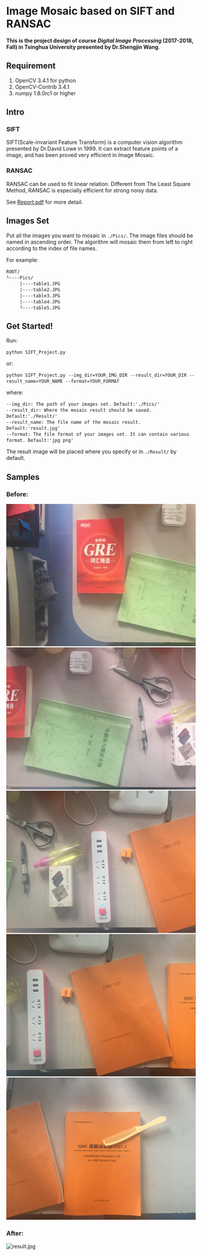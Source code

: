 # Image Mosaic based on SIFT and RANSAC
**This is the project design of course *Digital Image Processing* (2017-2018, Fall) in Tsinghua University presented by Dr.Shengjin Wang**.

## Requirement
1. OpenCV 3.4.1 for python
2. OpenCV-Contrib 3.4.1
3. numpy 1.8.0rc1 or higher

## Intro
### SIFT
SIFT(Scale-invariant Feature Transform) is a computer vision algorithm presented by Dr.David Lowe in 1999. It can extract feature points of a image, and has been proved very efficient in Image Mosaic.

### RANSAC
RANSAC can be used to fit linear relation. Different from The Least Square Method, RANSAC is especially efficient for strong noisy data.

See [Report.pdf](https://github.com/raxxerwan/SIFT_RANSAC/blob/master/Report.pdf) for more detail.

## Images Set
Put all the images you want to mosaic in `./Pics/`. The image files should be named in ascending order. The algorithm will mosaic them from left to right according to the index of file names.

For example:
```
ROOT/
└----Pics/
     |----table1.JPG
     |----table2.JPG
     |----table3.JPG
     |----table4.JPG
     └----table5.JPG
```

## Get Started!
Run:
```
python SIFT_Project.py
```
or:
```
python SIFT_Project.py --img_dir=YOUR_IMG_DIR --result_dir=YOUR_DIR --result_name=YOUR_NAME --format=YOUR_FORMAT
```
where:
```
--img_dir: The path of your images set. Default:'./Pics/'
--result_dir: Where the mosaic result should be saved. Default:'./Result/'
--result_name: The file name of the mosaic result. Default:'result.jpg'
--format: The file format of your images set. It can contain various format. Default:'jpg png'
```
The result image will be placed where you specify or in `./Result/` by default.

## Samples
### Before:
![table1.jpg](https://raw.githubusercontent.com/raxxerwan/SIFT_RANSAC/master/Pics/table1.JPG)
![table2.jpg](https://raw.githubusercontent.com/raxxerwan/SIFT_RANSAC/master/Pics/table2.JPG)
![table3.jpg](https://raw.githubusercontent.com/raxxerwan/SIFT_RANSAC/master/Pics/table3.JPG)
![table4.jpg](https://raw.githubusercontent.com/raxxerwan/SIFT_RANSAC/master/Pics/table4.JPG)
![table5.jpg](https://raw.githubusercontent.com/raxxerwan/SIFT_RANSAC/master/Pics/table5.JPG)

### After:
![result.jpg](https://raw.githubusercontent.com/raxxerwan/SIFT_RANSAC/master/Result/result.jpg)
